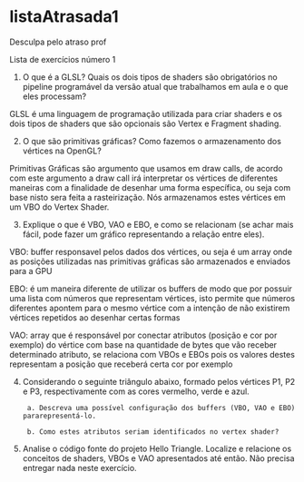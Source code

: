 # listaAtrasada1
Desculpa pelo atraso prof

Lista de exercícios número 1

1) O que é a GLSL? Quais os dois tipos de shaders são obrigatórios no pipeline programável
da versão atual que trabalhamos em aula e o que eles processam? 

GLSL é uma linguagem de programação utilizada para criar shaders e os dois tipos de shaders que são opcionais são Vertex e Fragment shading.

2) O que são primitivas gráficas? Como fazemos o armazenamento dos vértices na OpenGL?

Primitivas Gráficas são argumento que usamos em draw calls, de acordo com este argumento a draw call irá interpretar os vértices de diferentes maneiras com a finalidade de desenhar uma forma específica, ou seja com base nisto sera feita a rasteirização. Nós armazenamos estes vértices em um VBO do Vertex Shader.

3) Explique o que é VBO, VAO e EBO, e como se relacionam (se achar mais fácil, pode fazer um gráfico representando a relação entre eles). 

VBO: buffer responsavel pelos dados dos vértices, ou seja é um array onde as posições utilizadas nas primitivas gráficas são armazenados e enviados para a GPU

EBO: é um maneira diferente de utilizar os buffers de modo que por possuir uma lista com números que representam vértices, isto permite que números diferentes apontem para o mesmo vértice com a intenção de não existirem vértices repetidos ao desenhar certas formas

VAO: array que é responsável por conectar atributos (posição e cor por exemplo) do vértice com base na quantidade de bytes que vão receber determinado atributo, se relaciona com VBOs e EBOs pois os valores destes representam a posição que receberá certa cor por exemplo

4) Considerando o seguinte triângulo abaixo, formado pelos vértices P1, P2 e P3,
respectivamente com as cores vermelho, verde e azul.

        a. Descreva uma possível configuração dos buffers (VBO, VAO e EBO) pararepresentá-lo.

        b. Como estes atributos seriam identificados no vertex shader?
        
5) Analise o código fonte do projeto Hello Triangle. Localize e relacione os conceitos de
shaders, VBOs e VAO apresentados até então. Não precisa entregar nada neste exercício.
